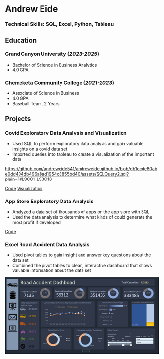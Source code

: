# Andrew Eide

### Technical Skills: SQL, Excel, Python, Tableau

## Education
### Grand Canyon University (_2023-2025_)
 - Bachelor of Science in Business Analytics
 - 4.0 GPA
### Chemeketa Community College (_2021-2023_)
 - Associate of Science in Business
 - 4.0 GPA
 - Baseball Team, 2 Years

## Projects
### Covid Exploratory Data Analysis and Visualization
- Used SQL to perform exploratory data analysis and gain valuable insights on a covid data set
- Imported queries into tableau to create a visualization of the important data

https://github.com/andreweide541/andreweide.github.io/blob/db1ccde80abe0dd404db496a8ad1954c8855bd40/assets/SQLQuery2.sql?plain=1#L90C1-L93C13 

[Code](https://github.com/andreweide541/Covid-Data-Analysis/blob/e87830a570f9335b76bcb3d8ff4d9e14fa789db5/SQLQuery2.sql#L1)
[Visualization](https://public.tableau.com/app/profile/andrew.eide/viz/CovidVisualizationDashboard_17016465788660/Dashboard1#1)

### App Store Exploratory Data Analysis
- Analyzed a data set of thousands of apps on the app store with SQL
- Used the data analysis to determine what kinds of could generate the most profit if developed

[Code](41/App-Store-Data-Analysis/blob/572c4f73c697761bb5f262bdc478c93e76a1ef23/SQLite.sql#L1)

### Excel Road Accident Data Analysis
- Used pivot tables to gain insight and answer key questions about the data set
- Combined the pivot tables to clean, interactive dashboard that shows valuable information about the data set

![Dashboard](/assets/RoadAccidentDashboard.jpg)


